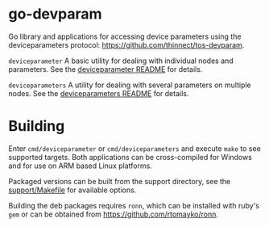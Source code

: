 # go-devparam

Go library and applications for accessing device parameters using the
deviceparameters protocol: <https://github.com/thinnect/tos-devparam>.

`deviceparameter`
A basic utility for dealing with individual nodes and parameters.
See the [deviceparameter README](cmd/deviceparameter/README.md) for details.

`deviceparameters`
A utility for dealing with several parameters on multiple nodes.
See the [deviceparameters README](cmd/deviceparameters/README.md) for details.

# Building

Enter `cmd/deviceparameter` or `cmd/deviceparameters` and execute `make` to
see supported targets. Both applications can be cross-compiled for Windows and
for use on ARM based Linux platforms.

Packaged versions can be built from the support directory, see the
[support/Makefile](support/Makefile) for available options.

Building the deb packages requires `ronn`, which can be installed with ruby's
`gem` or can be obtained from <https://github.com/rtomayko/ronn>.
